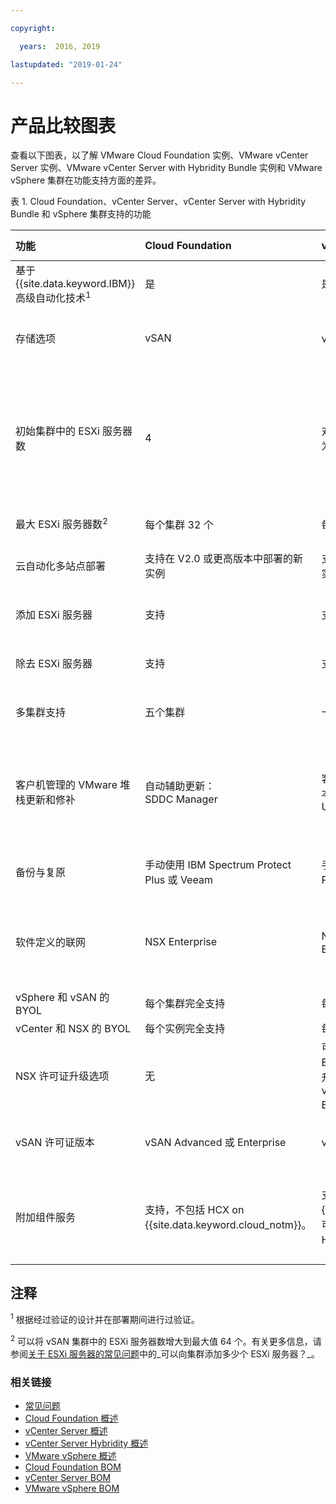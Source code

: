```yaml
---

copyright:

  years:  2016, 2019

lastupdated: "2019-01-24"

---
```


# 产品比较图表

查看以下图表，以了解 VMware Cloud Foundation 实例、VMware vCenter Server 实例、VMware vCenter Server with Hybridity Bundle 实例和 VMware vSphere 集群在功能支持方面的差异。

表 1. Cloud Foundation、vCenter Server、vCenter Server with Hybridity Bundle 和 vSphere 集群支持的功能

|功能|Cloud Foundation|vCenter Server| vCenter Server with Hybridity|VMware vSphere|
|:---|:---|:---|:---|:--- |
|基于 {{site.data.keyword.IBM}} 高级自动化技术<sup>1</sup>|是|是|是|否。自行构建和配置|
|存储选项|vSAN|vSAN 或共享文件级别存储器 (NFS)|vSAN|vSAN 或共享文件级别存储器 (NFS)|
|初始集群中的 ESXi 服务器数|4| 对于 vSAN 为 4 个，对于 NFS 最少为 2 个（建议 3 个） |4|1 个用于扩展现有集群，4 个用于新的 vSAN 集群，至少 3 个用于使用 NFS 的新集群|
|最大 ESXi 服务器数<sup>2</sup>|每个集群 32 个|每个集群 59 个|每个集群 59 个|每个集群 60 个|
|云自动化多站点部署|支持在 V2.0 或更高版本中部署的新实例|支持在 V2.0 或更高版本中部署的新实例|支持|支持。不包含自动化配置|
|添加 ESXi 服务器|支持|支持|支持|支持。不包含自动化配置|
|除去 ESXi 服务器|支持|支持|支持|支持。不包含自动化配置|
|多集群支持| 五个集群 | 十个集群 | 十个集群 |支持。不包含自动化配置|
|客户机管理的 VMware 堆栈更新和修补|自动辅助更新：<br/>SDDC Manager|客户机管理的更新：<br/>本机 VMware Tools (VMware Update Manager)|客户机管理的更新：<br/>本机 VMware Tools (VMware Update Manager)|客户机管理的更新：<br/>本机 VMware Tools (VMware Update Manager)|
|备份与复原|手动使用 IBM Spectrum Protect Plus 或 Veeam|手动使用 IBM Spectrum Protect Plus 或 Veeam|手动使用 IBM Spectrum Protect Plus 或 Veeam|不包含备份和复原解决方案|
|软件定义的联网|NSX Enterprise|NSX Base、Advanced 或 Enterprise|NSX Advanced 或 Enterprise|NSX Standard、Base 或 Enterprise。不包含自动化配置|
|vSphere 和 vSAN 的 BYOL|每个集群完全支持|每个集群完全支持|不支持|支持|
|vCenter 和 NSX 的 BYOL|每个实例完全支持|每个实例完全支持|不支持|支持|
|NSX 许可证升级选项|无|可从 NSX Base 升级到 Advanced 或 Enterprise，也可从 NSX Advanced 升级到 Enterprise。可升级到 vCenter Server with Hybridity Bundle。|可从 NSX Advanced 升级到 Enterprise|无|
|vSAN 许可证版本|vSAN Advanced 或 Enterprise|vSAN Advanced 或 Enterprise|vSAN Advanced 或 Enterprise|vSAN Advanced 或 Enterprise|
|附加组件服务|支持，不包括 HCX on {{site.data.keyword.cloud_notm}}。|支持，不包括 HCX on {{site.data.keyword.cloud_notm}}。可升级到 vCenter Server with Hybridity Bundle。|支持，包括 HCX on {{site.data.keyword.cloud_notm}}。|此解决方案的自动化不支持，但您可以使用并安装自己的软件。|

## 注释

<sup>1</sup> 根据经过验证的设计并在部署期间进行过验证。

<sup>2</sup> 可以将 vSAN 集群中的 ESXi 服务器数增大到最大值 64 个。有关更多信息，请参阅[关于 ESXi 服务器的常见问题](/docs/services/vmwaresolutions/vmonic/faq_esxi.html)中的_可以向集群添加多少个 ESXi 服务器？_。

### 相关链接

* [常见问题](/docs/services/vmwaresolutions/vmonic/faq.html)
* [Cloud Foundation 概述](/docs/services/vmwaresolutions/sddc/sd_cloudfoundationoverview.html)
* [vCenter Server 概述](/docs/services/vmwaresolutions/vcenter/vc_vcenterserveroverview.html)
* [vCenter Server Hybridity 概述](/docs/services/vmwaresolutions/vcenter/vc_hybrid_overview.html)
* [VMware vSphere 概述](/docs/services/vmwaresolutions/vsphere/vs_vsphereclusteroverview.html)
* [Cloud Foundation BOM](/docs/services/vmwaresolutions/sddc/sd_bom.html)
* [vCenter Server BOM](/docs/services/vmwaresolutions/vcenter/vc_bom.html)
* [VMware vSphere BOM](/docs/services/vmwaresolutions/vsphere/vs_bom.html)
